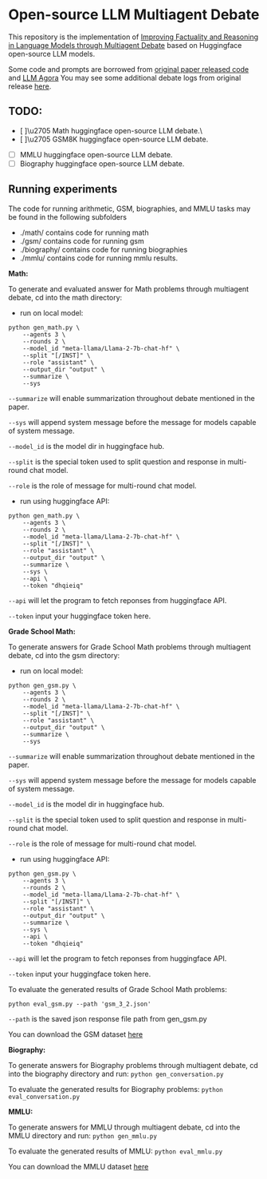 # Open-source LLM Multiagent Debate

This repository is the implementation of [Improving Factuality and Reasoning in Language Models through Multiagent Debate](https://arxiv.org/abs/2305.14325) based on Huggingface open-source LLM models.

Some code and prompts are borrowed from [original paper released code](https://composable-models.github.io/llm_debate/) and [LLM Agora](https://github.com/gauss5930/LLM-Agora/) 
You may see some additional debate logs from original release [here](https://www.dropbox.com/sh/6kq5ixfnf4zqk09/AABezsYsBhgg1IQAZ12yQ43_a?dl=0).

## TODO:
- [ ]\u2705 Math huggingface open-source LLM debate.\
- [ ]\u2705 GSM8K huggingface open-source LLM debate.
- [ ] MMLU huggingface open-source LLM debate.
- [ ] Biography huggingface open-source LLM debate.

## Running experiments

The code for running arithmetic, GSM, biographies, and MMLU tasks may be found in the following subfolders

* ./math/ contains code for running math
* ./gsm/ contains code for running gsm
* ./biography/ contains code for running biographies
* ./mmlu/ contains code for running mmlu results.

**Math:**

To generate and evaluated answer for Math problems through multiagent debate, cd into the math directory:
- run on local model:
```shell 
python gen_math.py \
    --agents 3 \
    --rounds 2 \
    --model_id "meta-llama/Llama-2-7b-chat-hf" \
    --split "[/INST]" \
    --role "assistant" \
    --output_dir "output" \
    --summarize \
    --sys
```
`--summarize` will enable summarization throughout debate mentioned in the paper.

`--sys` will append system message before the message for models capable of system message.

`--model_id` is the model dir in huggingface hub.

`--split` is the special token used to split question and response in multi-round chat model.

`--role` is the role of message for multi-round chat model.

- run using huggingface API:
```shell
python gen_math.py \
    --agents 3 \
    --rounds 2 \
    --model_id "meta-llama/Llama-2-7b-chat-hf" \
    --split "[/INST]" \
    --role "assistant" \
    --output_dir "output" \
    --summarize \
    --sys \
    --api \
    --token "dhqieiq"
```
`--api` will let the program to fetch reponses from huggingface API.

`--token` input your huggingface token here.
	
**Grade School Math:**

To generate answers for Grade School Math problems through multiagent debate, cd into the gsm directory:
- run on local model:
```shell 
python gen_gsm.py \
    --agents 3 \
    --rounds 2 \
    --model_id "meta-llama/Llama-2-7b-chat-hf" \
    --split "[/INST]" \
    --role "assistant" \
    --output_dir "output" \
    --summarize \
    --sys
```
`--summarize` will enable summarization throughout debate mentioned in the paper.

`--sys` will append system message before the message for models capable of system message.

`--model_id` is the model dir in huggingface hub.

`--split` is the special token used to split question and response in multi-round chat model.

`--role` is the role of message for multi-round chat model.

- run using huggingface API:
```shell
python gen_gsm.py \
    --agents 3 \
    --rounds 2 \
    --model_id "meta-llama/Llama-2-7b-chat-hf" \
    --split "[/INST]" \
    --role "assistant" \
    --output_dir "output" \
    --summarize \
    --sys \
    --api \
    --token "dhqieiq"
```
`--api` will let the program to fetch reponses from huggingface API.

`--token` input your huggingface token here.

To evaluate the generated results of Grade School Math problems:
```shell
python eval_gsm.py --path 'gsm_3_2.json'
```
`--path` is the saved json response file path from gen_gsm.py
 
You can download the GSM dataset [here](https://github.com/openai/grade-school-math)


**Biography:**

To generate answers for Biography problems through multiagent debate, cd into the biography directory and run:
	`python gen_conversation.py`

To evaluate the generated results for Biography problems:
	`python eval_conversation.py`
	
**MMLU:**

To generate answers for MMLU through multiagent debate, cd into the MMLU directory and run:
	`python gen_mmlu.py`

To evaluate the generated results of MMLU:
	`python eval_mmlu.py`
	
You can download the MMLU dataset [here](https://github.com/hendrycks/test)
